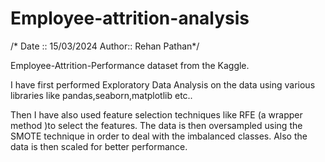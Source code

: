 # Employee-attrition-analysis
/* Date :: 15/03/2024 Author:: Rehan Pathan*/

Employee-Attrition-Performance dataset from the Kaggle.

I have first performed Exploratory Data Analysis on the data using various libraries like pandas,seaborn,matplotlib etc..

Then I have also used feature selection techniques like RFE (a wrapper method )to select the features. The data is then oversampled using the SMOTE technique in order to deal with the imbalanced classes. Also the data is then scaled for better performance.

